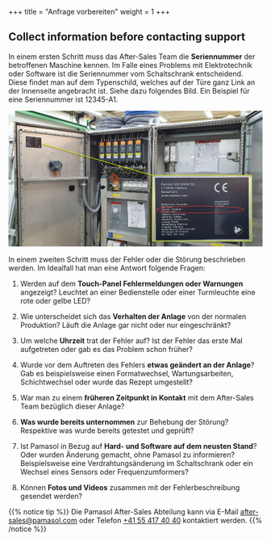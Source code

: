 +++
title = "Anfrage vorbereiten"
weight = 1
+++

## Collect information before contacting support

In einem ersten Schritt muss das After-Sales Team die **Seriennummer** der betroffenen Maschine kennen. Im Falle eines Problems mit Elektrotechnik oder Software ist die Seriennummer vom Schaltschrank entscheidend. Diese findet man auf dem Typenschild, welches auf der Türe ganz Link an der Innenseite angebracht ist. Siehe dazu folgendes Bild. Ein Beispiel für eine Seriennummer ist 12345-A1.

![Control cabinet type plate](images/control_cabinet_type_plate.de.png?width=100%)

In einem zweiten Schritt muss der Fehler oder die Störung beschrieben werden. Im Idealfall hat man eine Antwort folgende Fragen:

1. Werden auf dem **Touch-Panel Fehlermeldungen oder Warnungen** angezeigt? Leuchtet an einer Bedienstelle oder einer Turmleuchte eine rote oder gelbe LED?

2. Wie unterscheidet sich das **Verhalten der Anlage** von der normalen Produktion? Läuft die Anlage gar nicht oder nur eingeschränkt?

3. Um welche **Uhrzeit** trat der Fehler auf? Ist der Fehler das erste Mal aufgetreten oder gab es das Problem schon früher?

4. Wurde vor dem Auftreten des Fehlers **etwas geändert an der Anlage**? Gab es beispielsweise einen Formatwechsel, Wartungsarbeiten, Schichtwechsel oder wurde das Rezept umgestellt?

5. War man zu einem **früheren Zeitpunkt in Kontakt** mit dem After-Sales Team bezüglich dieser Anlage?

6. **Was wurde bereits unternommen** zur Behebung der Störung? Respektive was wurde bereits getestet und geprüft?

7. Ist Pamasol in Bezug auf **Hard- und Software auf dem neusten Stand**? Oder wurden Änderung gemacht, ohne Pamasol zu informieren? Beispielsweise eine Verdrahtungsänderung im Schaltschrank oder ein Wechsel eines Sensors oder Frequenzumformers?

8. Können **Fotos und Videos** zusammen mit der Fehlerbeschreibung gesendet werden?

{{% notice tip %}}
Die Pamasol After-Sales Abteilung kann via E-Mail [after-sales@pamasol.com](after-sales@pamasol.com) oder Telefon [+41 55 417 40 40](tel:+41554174040) kontaktiert werden.
{{% /notice %}}
